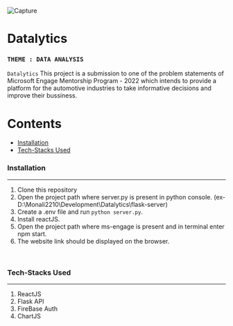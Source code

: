 ![Capture](https://acehacker.com/microsoft/engage2022/img/hero.png)
# Datalytics
### `THEME : DATA ANALYSIS`

`Datalytics` This project is a submission to one of the problem statements of Microsoft Engage Mentorship Program - 2022 which intends to provide a platform for the automotive industries to take informative decisions and improve their bussiness.


Contents
========

 * [Installation](#installation)
 * [Tech-Stacks Used](#Tech-Stacks-Used)


### Installation
---
1. Clone this repository
2. Open the project path where server.py is present in python console. (ex- D:\Monali2210\Development\Datalytics\flask-server)
3. Create a .env file and run `python server.py`.
4. Install reactJS.
5. Open the project path where ms-engage is present and in terminal enter npm start.
6. The website link should be displayed on the browser.

<br/>


### Tech-Stacks Used
---
<ol>
<li> ReactJS
<br/>
<li> Flask API 
<br/>
<li> FireBase Auth
<br/>
<li> ChartJS
<br/>
</ol>




